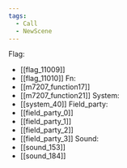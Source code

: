 ```yaml
---
tags:
  - Call
  - NewScene
---
```

Flag:
- [[flag_11009]]
- [[flag_11010]]
Fn:
- [[m7207_function17]]
- [[m7207_function21]]
System:
- [[system_40]]
Field_party:
- [[field_party_0]]
- [[field_party_1]]
- [[field_party_2]]
- [[field_party_3]]
Sound:
- [[sound_153]]
- [[sound_184]]
